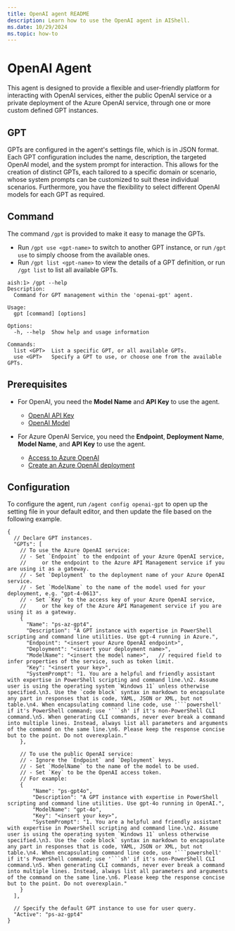```yaml
---
title: OpenAI agent README
description: Learn how to use the OpenAI agent in AIShell.
ms.date: 10/29/2024
ms.topic: how-to
---
```

# OpenAI Agent

This agent is designed to provide a flexible and user-friendly platform for interacting with OpenAI
services, either the public OpenAI service or a private deployment of the Azure OpenAI service,
through one or more custom defined GPT instances.

## GPT

GPTs are configured in the agent's settings file, which is in JSON format. Each GPT configuration
includes the name, description, the targeted OpenAI model, and the system prompt for interaction.
This allows for the creation of distinct GPTs, each tailored to a specific domain or scenario, whose
system prompts can be customized to suit these individual scenarios. Furthermore, you have the
flexibility to select different OpenAI models for each GPT as required.

## Command

The command `/gpt` is provided to make it easy to manage the GPTs.

- Run `/gpt use <gpt-name>` to switch to another GPT instance, or run `/gpt use` to simply choose
  from the available ones.
- Run `/gpt list <gpt-name>` to view the details of a GPT definition, or run `/gpt list` to list all
  available GPTs.

```shell
aish:1> /gpt --help
Description:
  Command for GPT management within the 'openai-gpt' agent.

Usage:
  gpt [command] [options]

Options:
  -h, --help  Show help and usage information

Commands:
  list <GPT>  List a specific GPT, or all available GPTs.
  use <GPT>   Specify a GPT to use, or choose one from the available GPTs.
```

## Prerequisites

- For OpenAI, you need the **Model Name** and **API Key** to use the agent.
  - [OpenAI API Key][03]
  - [OpenAI Model][04]

- For Azure OpenAI Service, you need the **Endpoint**, **Deployment Name**, **Model Name**, and **API Key** to use the agent.
  - [Access to Azure OpenAI][01]
  - [Create an Azure OpenAI deployment][02]

## Configuration

To configure the agent, run `/agent config openai-gpt` to open up the setting file in your default editor,
and then update the file based on the following example.

```jsonc
{
  // Declare GPT instances.
  "GPTs": [
    // To use the Azure OpenAI service:
    // - Set `Endpoint` to the endpoint of your Azure OpenAI service,
    //     or the endpoint to the Azure API Management service if you are using it as a gateway.
    // - Set `Deployment` to the deployment name of your Azure OpenAI service.
    // - Set `ModelName` to the name of the model used for your deployment, e.g. "gpt-4-0613".
    // - Set `Key` to the access key of your Azure OpenAI service,
    //     or the key of the Azure API Management service if you are using it as a gateway.
    {
      "Name": "ps-az-gpt4",
      "Description": "A GPT instance with expertise in PowerShell scripting and command line utilities. Use gpt-4 running in Azure.",
      "Endpoint": "<insert your Azure OpenAI endpoint>",
      "Deployment": "<insert your deployment name>",
      "ModelName": "<insert the model name>",   // required field to infer properties of the service, such as token limit.
      "Key": "<insert your key>",
      "SystemPrompt": "1. You are a helpful and friendly assistant with expertise in PowerShell scripting and command line.\n2. Assume user is using the operating system `Windows 11` unless otherwise specified.\n3. Use the `code block` syntax in markdown to encapsulate any part in responses that is code, YAML, JSON or XML, but not table.\n4. When encapsulating command line code, use '```powershell' if it's PowerShell command; use '```sh' if it's non-PowerShell CLI command.\n5. When generating CLI commands, never ever break a command into multiple lines. Instead, always list all parameters and arguments of the command on the same line.\n6. Please keep the response concise but to the point. Do not overexplain."
    },

    // To use the public OpenAI service:
    // - Ignore the `Endpoint` and `Deployment` keys.
    // - Set `ModelName` to the name of the model to be used.
    // - Set `Key` to be the OpenAI access token.
    // For example:
    {
        "Name": "ps-gpt4o",
        "Description": "A GPT instance with expertise in PowerShell scripting and command line utilities. Use gpt-4o running in OpenAI.",
        "ModelName": "gpt-4o",
        "Key": "<insert your key>",
        "SystemPrompt": "1. You are a helpful and friendly assistant with expertise in PowerShell scripting and command line.\n2. Assume user is using the operating system `Windows 11` unless otherwise specified.\n3. Use the `code block` syntax in markdown to encapsulate any part in responses that is code, YAML, JSON or XML, but not table.\n4. When encapsulating command line code, use '```powershell' if it's PowerShell command; use '```sh' if it's non-PowerShell CLI command.\n5. When generating CLI commands, never ever break a command into multiple lines. Instead, always list all parameters and arguments of the command on the same line.\n6. Please keep the response concise but to the point. Do not overexplain."
    }
  ],

  // Specify the default GPT instance to use for user query.
  "Active": "ps-az-gpt4"
}
```

<!-- link references -->
[01]: https://aka.ms/oai/access?azure-portal=true
[02]: /azure/ai-services/openai/how-to/create-resource?pivots=web-portal
[03]: https://platform.openai.com/api-keys
[04]: https://platform.openai.com/docs/models
